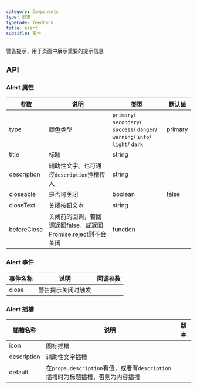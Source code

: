 ```yaml
---
category: Components
type: 反馈
typeCode: feedback
title: Alert
subtitle: 警告
---
```


警告提示，用于页面中展示重要的提示信息

## API

### Alert 属性

| 参数       | 说明                                       | 类型                                                                              | 默认值        |
|----------|------------------------------------------|---------------------------------------------------------------------------------|------------|
| type     | 颜色类型                                     | `primary`/ `secondary`/ `success`/ `danger`/ `warning`/ `info`/ `light`/ `dark` | primary    |
| title     | 标题                                       | string                                                                          |     |
| description     | 辅助性文字。也可通过`description`插槽传入              | string                                                                          |     |
| closeable     | 是否可关闭                                    | boolean                                                                         | false      |
| closeText   | 关闭按钮文本                                   | string                                                                          |      |
| beforeClose   | 关闭前的回调，若回调返回false，或返回Promise.reject则不会关闭 | function                                                                        |      |


### Alert 事件

| 事件名称  | 说明         | 回调参数    |
|-------|------------| ----------- |
| close | 警告提示关闭时触发  |  |

### Alert 插槽

| 插槽名称        | 说明                                                      | 版本  |
|-------------|---------------------------------------------------------|-----|
| icon        | 图标插槽                                                    |     |
| description | 辅助性文字插槽                                                 |     |
| default     | 在`props.description`有值，或者有`description`插槽时为标题插槽，否则为内容插槽 |     |
